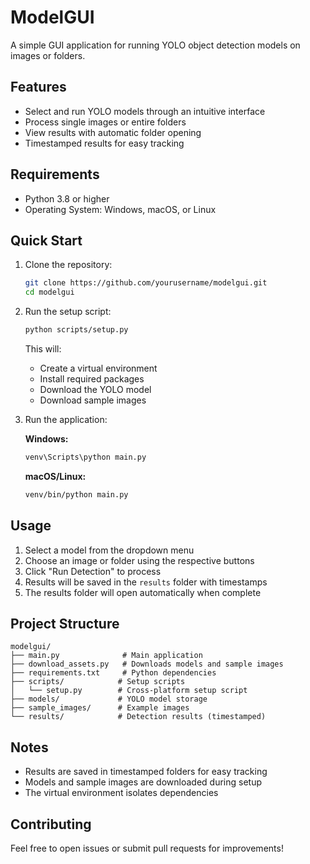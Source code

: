 # ModelGUI

A simple GUI application for running YOLO object detection models on images or folders.

## Features
- Select and run YOLO models through an intuitive interface
- Process single images or entire folders
- View results with automatic folder opening
- Timestamped results for easy tracking

## Requirements
- Python 3.8 or higher
- Operating System: Windows, macOS, or Linux

## Quick Start

1. Clone the repository:
   ```bash
   git clone https://github.com/yourusername/modelgui.git
   cd modelgui
   ```

2. Run the setup script:
   ```bash
   python scripts/setup.py
   ```

   This will:
   - Create a virtual environment
   - Install required packages
   - Download the YOLO model
   - Download sample images

3. Run the application:

   **Windows:**
   ```bash
   venv\Scripts\python main.py
   ```

   **macOS/Linux:**
   ```bash
   venv/bin/python main.py
   ```

## Usage
1. Select a model from the dropdown menu
2. Choose an image or folder using the respective buttons
3. Click "Run Detection" to process
4. Results will be saved in the `results` folder with timestamps
5. The results folder will open automatically when complete

## Project Structure
```
modelgui/
├── main.py              # Main application
├── download_assets.py   # Downloads models and sample images
├── requirements.txt     # Python dependencies
├── scripts/            # Setup scripts
│   └── setup.py        # Cross-platform setup script
├── models/             # YOLO model storage
├── sample_images/      # Example images
└── results/            # Detection results (timestamped)
```

## Notes
- Results are saved in timestamped folders for easy tracking
- Models and sample images are downloaded during setup
- The virtual environment isolates dependencies

## Contributing
Feel free to open issues or submit pull requests for improvements!
